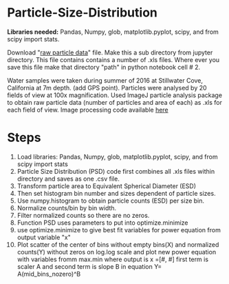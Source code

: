 # Particle-Size-Distribution

**Libraries needed:** Pandas, Numpy, glob, matplotlib.pyplot, scipy, and from scipy import stats.

Download "[raw particle data](https://github.com/mlmldata2017/Particle-Size-Distribution/blob/master/Raw_particle_data.zip)" file. Make this a sub directory from jupyter directory. This file contains contains a number of .xls files. Where ever you save this file make that directory "path" in python notebook cell # 2. 


Water samples were taken during summer of 2016 at Stillwater Cove, California at 7m depth. (add GPS point). 
Particles were analysed by 20 fields of view at 100x magnification. Used ImageJ particle analysis package to obtain raw particle data 
(number of particles and area of each) as .xls for each field of view. Image processing code available [here](https://github.com/mlmldata2017/Particle-Size-Distribution/blob/master/Particle_ImageJ_script.txt) 

# **Steps**
1. Load libraries: Pandas, Numpy, glob, matplotlib.pyplot, scipy, and from scipy import stats
1. Particle Size Distribution (PSD) code first combines all .xls files within directory and saves as one .csv file. 
1. Transform particle area to Equivalent Spherical Diameter (ESD)
1. Then set histogram bin number and sizes dependent of particle sizes.  
1. Use numpy.histogram to obtain particle counts (ESD) per size bin.
1. Normalize counts/bin by bin width. 
1. Filter normalized counts so there are no zeros. 
1. Function PSD uses parameters to put into optimize.minimize
1. use optimize.minimize to give best fit variables for power equation from output variable "x"
1. Plot scatter of the center of bins without empty bins(X) and normalized counts(Y) without zeros on log.log scale and 
  plot new power equation with variables fromm max.min  where output is x =[#, #] first term is scaler A and second term is slope B in       equation  Y= A(mid_bins_nozero)^B
